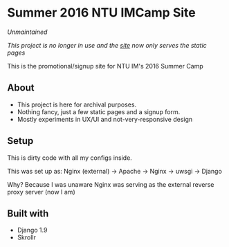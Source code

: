 # Summer 2016 NTU IMCamp Site

_Unmaintained_

_This project is no longer in use and the [site](https://ntu.im/camp/2016/) now only serves the static pages_

This is the promotional/signup site for NTU IM's 2016 Summer Camp

## About
* This project is here for archival purposes.
* Nothing fancy, just a few static pages and a signup form.
* Mostly experiments in UX/UI and not-very-responsive design

## Setup
This is dirty code with all my configs inside.

This was set up as: Nginx (external) -> Apache -> Nginx -> uwsgi -> Django

Why? Because I was unaware Nginx was serving as the external reverse proxy server (now I am)

## Built with
* Django 1.9
* Skrollr
